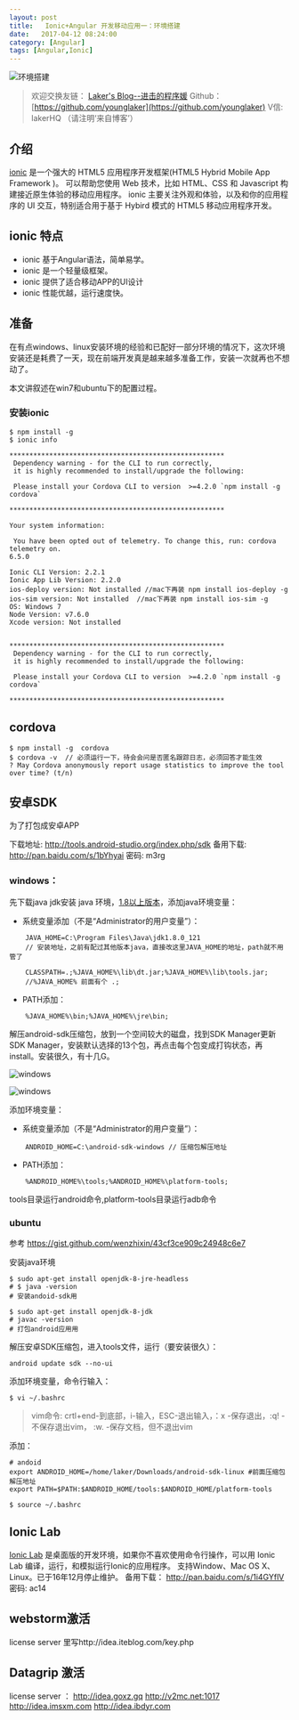 ```yaml
---
layout: post
title:   Ionic+Angular 开发移动应用一：环境搭建
date:   2017-04-12 08:24:00
category: [Angular]
tags: [Angular,Ionic]
---
```


![环境搭建][1]

<!--more-->

> 欢迎交换友链： [Laker's Blog--进击的程序媛](http://laker.me/blog)
> Github：[https://github.com/younglaker](https://github.com/younglaker)
> V信: lakerHQ （请注明‘来自博客’）

## 介绍

[ionic][2] 是一个强大的 HTML5 应用程序开发框架(HTML5 Hybrid Mobile App Framework )。 可以帮助您使用 Web 技术，比如 HTML、CSS 和 Javascript 构建接近原生体验的移动应用程序。
ionic 主要关注外观和体验，以及和你的应用程序的 UI 交互，特别适合用于基于 Hybird 模式的 HTML5 移动应用程序开发。

## ionic 特点
- ionic 基于Angular语法，简单易学。
- ionic 是一个轻量级框架。
- ionic 提供了适合移动APP的UI设计
- ionic 性能优越，运行速度快。


## 准备

在有点windows、linux安装环境的经验和已配好一部分环境的情况下，这次环境安装还是耗费了一天，现在前端开发真是越来越多准备工作，安装一次就再也不想动了。

本文讲叙述在win7和ubuntu下的配置过程。

### 安装ionic
```
$ npm install -g
$ ionic info
```
```
******************************************************
 Dependency warning - for the CLI to run correctly,
 it is highly recommended to install/upgrade the following:

 Please install your Cordova CLI to version  >=4.2.0 `npm install -g cordova`

******************************************************

Your system information:

 You have been opted out of telemetry. To change this, run: cordova telemetry on.
6.5.0

Ionic CLI Version: 2.2.1
Ionic App Lib Version: 2.2.0
ios-deploy version: Not installed //mac下再装 npm install ios-deploy -g
ios-sim version: Not installed  //mac下再装 npm install ios-sim -g
OS: Windows 7
Node Version: v7.6.0
Xcode version: Not installed


******************************************************
 Dependency warning - for the CLI to run correctly,
 it is highly recommended to install/upgrade the following:

 Please install your Cordova CLI to version  >=4.2.0 `npm install -g cordova`

******************************************************

```

## cordova

```
$ npm install -g  cordova
$ cordova -v  // 必须运行一下，待会会问是否匿名跟踪日志，必须回答才能生效
? May Cordova anonymously report usage statistics to improve the tool over time? (t/n)

```

## 安卓SDK

为了打包成安卓APP

下载地址: http://tools.android-studio.org/index.php/sdk
备用下载: http://pan.baidu.com/s/1bYhyai 密码: m3rg

### windows：

先下载java jdk安装 java 环境，[1.8以上版本][3]，添加java环境变量：

- 系统变量添加（不是“Administrator的用户变量”）：

```
    JAVA_HOME=C:\Program Files\Java\jdk1.8.0_121
    // 安装地址，之前有配过其他版本java，直接改这里JAVA_HOME的地址，path就不用管了

    CLASSPATH=.;%JAVA_HOME%\lib\dt.jar;%JAVA_HOME%\lib\tools.jar;
    //%JAVA_HOME% 前面有个 .;
```

- PATH添加：

```
    %JAVA_HOME%\bin;%JAVA_HOME%\jre\bin;
```

解压android-sdk压缩包，放到一个空间较大的磁盘，找到SDK Manager更新SDK Manager，安装默认选择的13个包，再点击每个包变成打钩状态，再install。安装很久，有十几G。


![windows][4]

![windows][5]

添加环境变量：

- 系统变量添加（不是“Administrator的用户变量”）：

```
    ANDROID_HOME=C:\android-sdk-windows // 压缩包解压地址
```

- PATH添加：

```
    %ANDROID_HOME%\tools;%ANDROID_HOME%\platform-tools;
```
tools目录运行android命令,platform-tools目录运行adb命令

### ubuntu

参考 https://gist.github.com/wenzhixin/43cf3ce909c24948c6e7

安装java环境

```
$ sudo apt-get install openjdk-8-jre-headless
# $ java -version
# 安装andoid-sdk用

$ sudo apt-get install openjdk-8-jdk
# javac -version
# 打包android应用用
```

解压安卓SDK压缩包，进入tools文件，运行（要安装很久）：

    android update sdk --no-ui

添加环境变量，命令行输入：

```
$ vi ~/.bashrc
```

> vim命令: crtl+end-到底部，i-输入，ESC-退出输入，：x -保存退出，:q! -不保存退出vim， :w. -保存文档，但不退出vim

添加：
```
# andoid
export ANDROID_HOME=/home/laker/Downloads/android-sdk-linux #前面压缩包解压地址
export PATH=$PATH:$ANDROID_HOME/tools:$ANDROID_HOME/platform-tools
```

```
$ source ~/.bashrc
```

## Ionic Lab
[Ionic Lab][6] 是桌面版的开发环境，如果你不喜欢使用命令行操作，可以用 Ionic Lab 编译，运行，和模拟运行Ionic的应用程序。
支持Window、Mac OS X、Linux。已于16年12月停止维护。
备用下载： http://pan.baidu.com/s/1i4GYflV 密码: ac14

## webstorm激活
license server 里写http://idea.iteblog.com/key.php

## Datagrip 激活

license server ：
http://idea.goxz.gq
http://v2mc.net:1017
http://idea.imsxm.com
http://idea.ibdyr.com


  [1]: http://77g54f.com1.z0.glb.clouddn.com/bgt-20170412.png?imageView2/1/q/100|watermark/1/image/aHR0cDovLzc3ZzU0Zi5jb20xLnowLmdsYi5jbG91ZGRuLmNvbS9sYWtlcjEucG5n/dissolve/100/gravity/South/dy/10
  [2]: http://ionicframework.com
  [3]: http://www.oracle.com/technetwork/java/javase/downloads/jdk8-downloads-2133151.html
  [4]: http://77g54f.com1.z0.glb.clouddn.com/QQ20170303114620.png?imageView2/1/q/100|watermark/1/image/aHR0cDovLzc3ZzU0Zi5jb20xLnowLmdsYi5jbG91ZGRuLmNvbS9sYWtlcjEucG5n/dissolve/100/gravity/South/dy/10
  [5]: http://77g54f.com1.z0.glb.clouddn.com/QQ20170303144939.png?imageView2/1/q/100|watermark/1/image/aHR0cDovLzc3ZzU0Zi5jb20xLnowLmdsYi5jbG91ZGRuLmNvbS9sYWtlcjEucG5n/dissolve/100/gravity/South/dy/10
  [6]: http://lab.ionic.io/old.html
